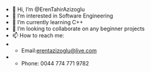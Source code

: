 - 👋 Hi, I’m @ErenTahirAzizoglu
- 👀 I’m interested in Software Engineering
- 🌱 I’m currently learning C++
- 💞️ I’m looking to collaborate on any beginner projects
- 📫 How to reach me:
- - Email:erentazizoglu@live.com  
- - Phone: 0044 774 771 9782
<!---
ErenTahirAzizoglu/ErenTahirAzizoglu is a ✨ special ✨ repository because its `README.md` (this file) appears on your GitHub profile.
You can click the Preview link to take a look at your changes.
--->
